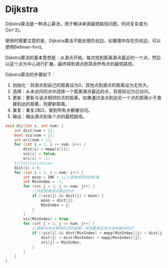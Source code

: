 # Dijkstra

Dijkstra算法是一种贪心算法，用于解决单源最短路径问题。时间复杂度为O(n^2)。

使用时需要注意的是，Dijkstra算法不能处理负权边，如果图中存在负权边，可以使用Bellman-ford。

Dijkstra算法的基本思想是：从源点开始，每次找到距离源点最近的一个点，然后以这个点为中心进行扩展，最终得到源点到其余所有点的最短路径。

Dijkstra算法的步骤如下：

1. 初始化：将源点到自己的距离设为0，其他点到源点的距离设为无穷大。
2. 选择：从未访问的点中选择一个距离源点最近的点，将其标记为已访问。
3. 更新：更新与该点相邻的点的距离，如果通过该点到达另一个点的距离小于直接到达的距离，则更新距离。
4. 重复：重复2和3，直到所有点都被访问。
5. 输出：输出源点到各个点的最短路径。

```cpp
void dij(int s, int num) {
    int dist[num + 1];
    bool vis[num + 1];
    int ori[num + 1];
    for (int i = 1; i <= num; i++) {
        dist[i] = mapp[s][i];
        vis[i] = false;
        ori[i] = -1;
    }//Initialization
    dist[s] = 0;
    for (int i = 1; i < num; i++) {
        int minn = INF + 1;//避免相同的INF值
        int MinIndex = -1;
        for (int j = 1; j <= num; j++) {
            //找到距离源点最近的点
            if (!vis[j] && dist[j] < minn) {
                minn = dist[j];
                MinIndex = j;
            }
        }
        vis[MinIndex] = true;
        for (int j = 1; j <= num; j++) {
            //更新与该点相邻的点的距离，并且要保证该点没有被访问过
            if (!vis[j] && dist[MinIndex] + mapp[MinIndex][j] < dist[j]) {
                dist[j] = dist[MinIndex] + mapp[MinIndex][j];
                ori[j] = MinIndex;
            }
        }
    }
}
```